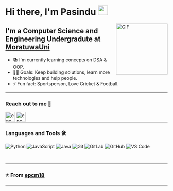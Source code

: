 # Hi there, I'm Pasindu <img width="30px" src="https://media.tenor.com/images/3b388fe03da271d2674faf85eb7c3fcd/tenor.gif" />

<img align="right" alt="GIF" height="160px" src="https://media.giphy.com/media/du3J3cXyzhj75IOgvA/giphy.gif" />

## I'm a Computer Science and Engineering Undergradute at [MoratuwaUni](https://uom.lk/) 

- 📚 I'm currently learning concepts on DSA & OOP.
- 💪🏼 Goals: Keep building solutions, learn more technologies and help people.
- ⚡ Fun fact: Sportsperson, Love Cricket & Football.

---

### Reach out to me 📝

[<img align="left" alt="epcm18 | Twitter" height="30px" src="https://badges.aleen42.com/src/twitter.svg" />][twitter]
[<img align="left" alt="epcm18 | LinkedIn" height="30px" src="https://commons.wikimedia.org/wiki/File:LinkedIn_Logo.svg#/media/File:LinkedIn_Logo_2013_(2).svg"/>][linkedin]


<br />

---

### Languages and Tools 🛠 

![Python](http://img.shields.io/badge/-Python-3776AB?style=flat-square&logo=python&logoColor=ffffff)
![JavaScript](https://badges.aleen42.com/src/javascript.svg)
![Java](https://badges.aleen42.com/src/java.svg)
![Git](https://img.shields.io/badge/-Git-%23F05032?style=flat-square&logo=git&logoColor=%23ffffff)
![GitLab](https://badges.aleen42.com/src/gitlab.svg)
![GitHub](https://badges.aleen42.com/src/github.svg)
![VS Code](https://badges.aleen42.com/src/visual_studio_code.svg)

<br/>

---

### ⭐️ From [epcm18](https://github.com/epcm18) ### 

---

[twitter]: https://twitter.com/epcm_18
[linkedin]: https://www.linkedin.com/in/madusha-epc-840b29225/

